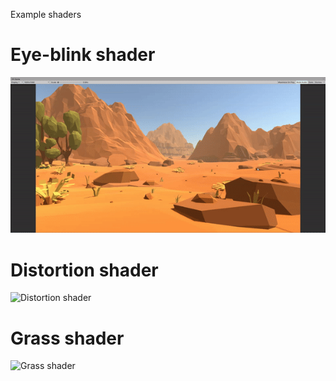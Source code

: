 Example shaders
# Eye-blink shader
![Eye-blink shader](Media/eye-blink.gif?raw=true)
# Distortion shader
![Distortion shader](Media/distortion.gif?raw=true)
# Grass shader
![Grass shader](Media/grass.gif?raw=true)
